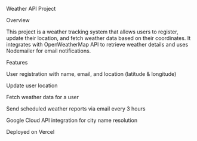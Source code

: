 Weather API Project

Overview

This project is a weather tracking system that allows users to register, update their location, and fetch weather data based on their coordinates. It integrates with OpenWeatherMap API to retrieve weather details and uses Nodemailer for email notifications.

Features

User registration with name, email, and location (latitude & longitude)

Update user location

Fetch weather data for a user

Send scheduled weather reports via email every 3 hours

Google Cloud API integration for city name resolution

Deployed on Vercel
